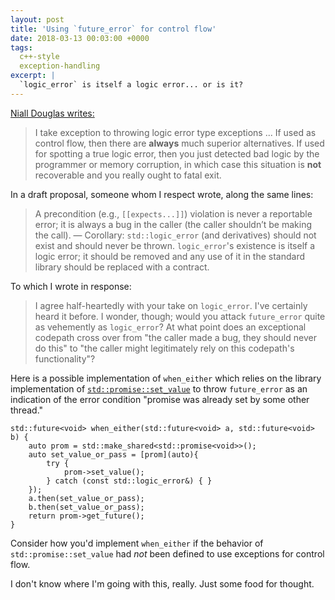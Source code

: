 ```yaml
---
layout: post
title: 'Using `future_error` for control flow'
date: 2018-03-13 00:03:00 +0000
tags:
  c++-style
  exception-handling
excerpt: |
  `logic_error` is itself a logic error... or is it?
---
```


[Niall Douglas writes:](https://ned14.github.io/outcome/tutorial/default-actions/#fn:1)

> I take exception to throwing logic error type exceptions ...
> If used as control flow, then there are **always** much superior alternatives.
> If used for spotting a true logic error, then you just detected bad logic by the programmer
> or memory corruption, in which case this situation is **not** recoverable and you really ought to fatal exit.

In a draft proposal, someone whom I respect wrote, along the same lines:

> A precondition (e.g., `[[expects...]]`) violation is never a reportable error;
> it is always a bug in the caller (the caller shouldn’t be making the call).
> — Corollary: `std::logic_error` (and derivatives) should not exist and should never be thrown.
> `logic_error`'s existence is itself a logic error; it should be removed and any use of it in
> the standard library should be replaced with a contract.

To which I wrote in response:

> I agree half-heartedly with your take on `logic_error`. I've certainly heard it before.
> I wonder, though; would you attack `future_error` quite as vehemently as `logic_error`?
> At what point does an exceptional codepath cross over from "the caller made a bug,
> they should never do this" to "the caller might legitimately rely on this codepath's
> functionality"?

Here is a possible implementation of `when_either` which relies on the library implementation
of [`std::promise::set_value`](http://en.cppreference.com/w/cpp/thread/promise/set_value) to
throw `future_error` as an indication of the error condition "promise was already set by some
other thread."

    std::future<void> when_either(std::future<void> a, std::future<void> b) {
        auto prom = std::make_shared<std::promise<void>>();
        auto set_value_or_pass = [prom](auto){ 
            try {
                prom->set_value();
            } catch (const std::logic_error&) { }
        });
        a.then(set_value_or_pass);
        b.then(set_value_or_pass);
        return prom->get_future();
    }

Consider how you'd implement `when_either` if the behavior of `std::promise::set_value`
had *not* been defined to use exceptions for control flow.

I don't know where I'm going with this, really.  Just some food for thought.
